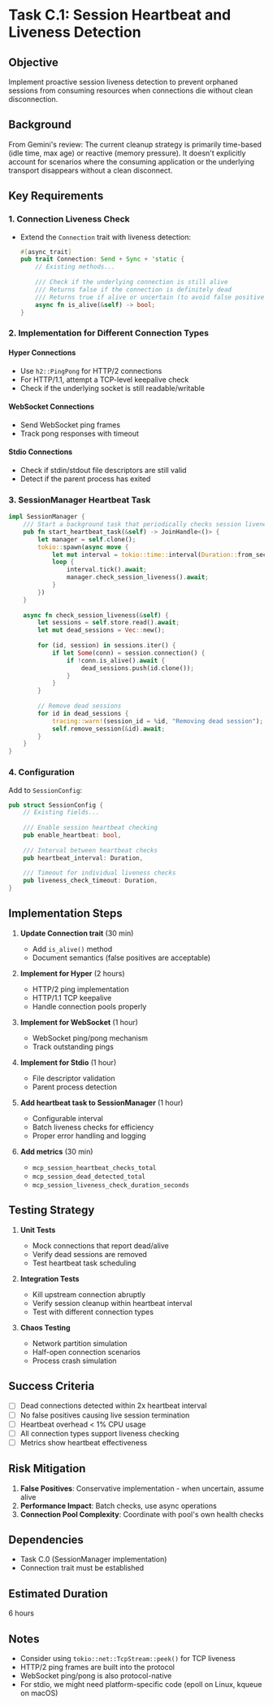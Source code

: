 # Task C.1: Session Heartbeat and Liveness Detection

## Objective
Implement proactive session liveness detection to prevent orphaned sessions from consuming resources when connections die without clean disconnection.

## Background
From Gemini's review: The current cleanup strategy is primarily time-based (idle time, max age) or reactive (memory pressure). It doesn't explicitly account for scenarios where the consuming application or the underlying transport disappears without a clean disconnect.

## Key Requirements

### 1. Connection Liveness Check
- Extend the `Connection` trait with liveness detection:
  ```rust
  #[async_trait]
  pub trait Connection: Send + Sync + 'static {
      // Existing methods...
      
      /// Check if the underlying connection is still alive
      /// Returns false if the connection is definitely dead
      /// Returns true if alive or uncertain (to avoid false positives)
      async fn is_alive(&self) -> bool;
  }
  ```

### 2. Implementation for Different Connection Types

#### Hyper Connections
- Use `h2::PingPong` for HTTP/2 connections
- For HTTP/1.1, attempt a TCP-level keepalive check
- Check if the underlying socket is still readable/writable

#### WebSocket Connections  
- Send WebSocket ping frames
- Track pong responses with timeout

#### Stdio Connections
- Check if stdin/stdout file descriptors are still valid
- Detect if the parent process has exited

### 3. SessionManager Heartbeat Task
```rust
impl SessionManager {
    /// Start a background task that periodically checks session liveness
    pub fn start_heartbeat_task(&self) -> JoinHandle<()> {
        let manager = self.clone();
        tokio::spawn(async move {
            let mut interval = tokio::time::interval(Duration::from_secs(30));
            loop {
                interval.tick().await;
                manager.check_session_liveness().await;
            }
        })
    }
    
    async fn check_session_liveness(&self) {
        let sessions = self.store.read().await;
        let mut dead_sessions = Vec::new();
        
        for (id, session) in sessions.iter() {
            if let Some(conn) = session.connection() {
                if !conn.is_alive().await {
                    dead_sessions.push(id.clone());
                }
            }
        }
        
        // Remove dead sessions
        for id in dead_sessions {
            tracing::warn!(session_id = %id, "Removing dead session");
            self.remove_session(&id).await;
        }
    }
}
```

### 4. Configuration
Add to `SessionConfig`:
```rust
pub struct SessionConfig {
    // Existing fields...
    
    /// Enable session heartbeat checking
    pub enable_heartbeat: bool,
    
    /// Interval between heartbeat checks
    pub heartbeat_interval: Duration,
    
    /// Timeout for individual liveness checks
    pub liveness_check_timeout: Duration,
}
```

## Implementation Steps

1. **Update Connection trait** (30 min)
   - Add `is_alive()` method
   - Document semantics (false positives are acceptable)

2. **Implement for Hyper** (2 hours)
   - HTTP/2 ping implementation
   - HTTP/1.1 TCP keepalive
   - Handle connection pools properly

3. **Implement for WebSocket** (1 hour)
   - WebSocket ping/pong mechanism
   - Track outstanding pings

4. **Implement for Stdio** (1 hour)
   - File descriptor validation
   - Parent process detection

5. **Add heartbeat task to SessionManager** (1 hour)
   - Configurable interval
   - Batch liveness checks for efficiency
   - Proper error handling and logging

6. **Add metrics** (30 min)
   - `mcp_session_heartbeat_checks_total`
   - `mcp_session_dead_detected_total`
   - `mcp_session_liveness_check_duration_seconds`

## Testing Strategy

1. **Unit Tests**
   - Mock connections that report dead/alive
   - Verify dead sessions are removed
   - Test heartbeat task scheduling

2. **Integration Tests**
   - Kill upstream connection abruptly
   - Verify session cleanup within heartbeat interval
   - Test with different connection types

3. **Chaos Testing**
   - Network partition simulation
   - Half-open connection scenarios
   - Process crash simulation

## Success Criteria

- [ ] Dead connections detected within 2x heartbeat interval
- [ ] No false positives causing live session termination
- [ ] Heartbeat overhead < 1% CPU usage
- [ ] All connection types support liveness checking
- [ ] Metrics show heartbeat effectiveness

## Risk Mitigation

1. **False Positives**: Conservative implementation - when uncertain, assume alive
2. **Performance Impact**: Batch checks, use async operations
3. **Connection Pool Complexity**: Coordinate with pool's own health checks

## Dependencies
- Task C.0 (SessionManager implementation)
- Connection trait must be established

## Estimated Duration
6 hours

## Notes
- Consider using `tokio::net::TcpStream::peek()` for TCP liveness
- HTTP/2 ping frames are built into the protocol
- WebSocket ping/pong is also protocol-native
- For stdio, we might need platform-specific code (epoll on Linux, kqueue on macOS)